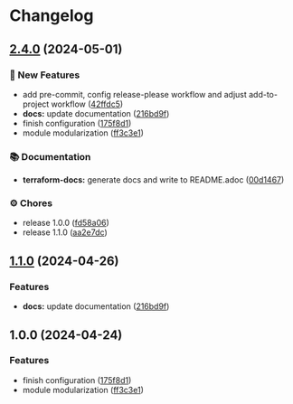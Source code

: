 # Changelog

## [2.4.0](https://github.com/GersonRS/modern-gitops-stack-module-cluster-eks/compare/v2.3.0...v2.4.0) (2024-05-01)


### 🚀 New Features

* add pre-commit, config release-please workflow and adjust add-to-project workflow ([42ffdc5](https://github.com/GersonRS/modern-gitops-stack-module-cluster-eks/commit/42ffdc5aaeb93a22fc6f9808dd75e55bdb5dbea1))
* **docs:** update documentation ([216bd9f](https://github.com/GersonRS/modern-gitops-stack-module-cluster-eks/commit/216bd9ffe17c6208571add149c76fc01c90933c1))
* finish configuration ([175f8d1](https://github.com/GersonRS/modern-gitops-stack-module-cluster-eks/commit/175f8d1c8e0e45f3f744b1e6ce2306ce6cc335a6))
* module modularization ([ff3c3e1](https://github.com/GersonRS/modern-gitops-stack-module-cluster-eks/commit/ff3c3e13e480c9b54b9af822ee003e85a3c9702c))


### 📚 Documentation

* **terraform-docs:** generate docs and write to README.adoc ([00d1467](https://github.com/GersonRS/modern-gitops-stack-module-cluster-eks/commit/00d1467d99731150e252daa85ff516352565a667))


### ⚙️ Chores

* release 1.0.0 ([fd58a06](https://github.com/GersonRS/modern-gitops-stack-module-cluster-eks/commit/fd58a06520d984e3b7733586f5f5ea018e34a894))
* release 1.1.0 ([aa2e7dc](https://github.com/GersonRS/modern-gitops-stack-module-cluster-eks/commit/aa2e7dc5d5decdb0e04cafd327197b40a054ebe8))

## [1.1.0](https://github.com/GersonRS/modern-gitops-stack-module-cluster-eks/compare/v1.0.0...v1.1.0) (2024-04-26)


### Features

* **docs:** update documentation ([216bd9f](https://github.com/GersonRS/modern-gitops-stack-module-cluster-eks/commit/216bd9ffe17c6208571add149c76fc01c90933c1))

## 1.0.0 (2024-04-24)


### Features

* finish configuration ([175f8d1](https://github.com/GersonRS/modern-gitops-stack-module-cluster-eks/commit/175f8d1c8e0e45f3f744b1e6ce2306ce6cc335a6))
* module modularization ([ff3c3e1](https://github.com/GersonRS/modern-gitops-stack-module-cluster-eks/commit/ff3c3e13e480c9b54b9af822ee003e85a3c9702c))
